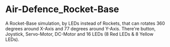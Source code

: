# Air-Defence_Rocket-Base
 A Rocket-Base simulation, by LEDs instead of Rockets, that can rotates 360 degrees  around X-Axis and 77 degrees around Y-Axis. There're button, Joystick, Servo-Motor,  DC-Motor and 16 LEDs (8 Red LEDs & 8 Yellow LEDs).
